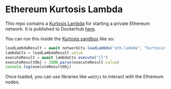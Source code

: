 Ethereum Kurtosis Lambda
=====================
This repo contains a [Kurtosis Lambda](https://docs.kurtosistech.com/lambdas.html) for starting a private Ethereum network. It is published to Dockerhub [here](https://hub.docker.com/repository/docker/kurtosistech/ethereum-kurtosis-lambda/). 

You can run this inside the [Kurtosis sandbox](https://docs.kurtosistech.com/sandbox.html) like so:

```javascript
loadLambdaResult = await networkCtx.loadLambda("eth-lambda", "kurtosistech/ethereum-kurtosis-lambda", "{}")
lambdaCtx = loadLambdaResult.value
executeResult = await lambdaCtx.execute("{}")
executeResultObj = JSON.parse(executeResult.value)
console.log(executeResultObj)
```

Once loaded, you can use libraries like `web3js` to interact with the Ethereum nodes.
